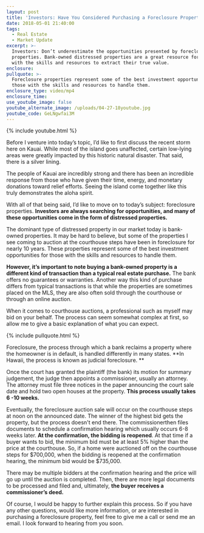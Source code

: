 ```yaml
---
layout: post
title: 'Investors: Have You Considered Purchasing a Foreclosure Property?'
date: 2018-05-01 21:40:00
tags:
  - Real Estate
  - Market Update
excerpt: >-
  Investors: Don’t underestimate the opportunities presented by foreclosure
  properties. Bank-owned distressed properties are a great resource for those
  with the skills and resources to extract their true value.
enclosure:
pullquote: >-
  Foreclosure properties represent some of the best investment opportunities for
  those with the skills and resources to handle them.
enclosure_type: video/mp4
enclosure_time:
use_youtube_image: false
youtube_alternate_image: /uploads/04-27-18youtube.jpg
youtube_code: GeLNgwfai3M
---
```


{% include youtube.html %}

Before I venture into today’s topic, I’d like to first discuss the recent storm here on Kauai. While most of the island goes unaffected, certain low-lying areas were greatly impacted by this historic natural disaster. That said, there is a silver lining.

The people of Kauai are incredibly strong and there has been an incredible response from those who have given their time, energy, and monetary donations toward relief efforts. Seeing the island come together like this truly demonstrates the aloha spirit.

With all of that being said, I’d like to move on to today’s subject: foreclosure properties. **Investors are always searching for opportunities, and many of these opportunities come in the form of distressed properties.**

The dominant type of distressed property in our market today is bank-owned properties. It may be hard to believe, but some of the properties I see coming to auction at the courthouse steps have been in foreclosure for nearly 10 years. These properties represent some of the best investment opportunities for those with the skills and resources to handle them.

**However, it’s important to note buying a bank-owned property is a different kind of transaction than a typical real estate purchase.** The bank offers no guarantees or warranties. Another way this kind of purchase differs from typical transactions is that while the properties are sometimes placed on the MLS, they are also often sold through the courthouse or through an online auction.

When it comes to courthouse auctions, a professional such as myself may bid on your behalf. The process can seem somewhat complex at first, so allow me to give a basic explanation of what you can expect.

{% include pullquote.html %}

Foreclosure, the process through which a bank reclaims a property where the homeowner is in default, is handled differently in many states. **In Hawaii, the process is known as judicial foreclosure. **

Once the court has granted the plaintiff (the bank) its motion for summary judgement, the judge then appoints a commissioner, usually an attorney. The attorney must file three notices in the paper announcing the court sale date and hold two open houses at the property. **This process usually takes 6 -10 weeks.**

Eventually, the foreclosure auction sale will occur on the courthouse steps at noon on the announced date. The winner of the highest bid gets the property, but the process doesn't end there. The commissionerthen files documents to schedule a confirmation hearing which usually occurs 6-8 weeks later. **At the confirmation, the bidding is reopened**. At that time if a buyer wants to bid, the minimum bid must be at least 5% higher than the price at the courthouse. So, if a home were auctioned off on the courthouse steps for $700,000, when the bidding is reopened at the confirmation hearing, the minimum bid would be $735,000.

There may be multiple bidders at the confirmation hearing and the price will go up until the auction is completed. Then, there are more legal documents to be processed and filed and, ultimately, **the buyer receives a commissioner’s deed.**

Of course, I would be happy to further explain this process. So if you have any other questions, would like more information, or are interested in purchasing a foreclosure property, feel free to give me a call or send me an email. I look forward to hearing from you soon.